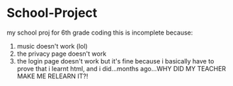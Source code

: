 # School-Project
my school proj for 6th grade coding
this is incomplete because:
  1. music doesn't work (lol)
  2. the privacy page doesn't work
  3. the login page doesn't work
but it's fine because i basically have to prove that i learnt html, and i did...months ago...WHY DID MY TEACHER MAKE ME RELEARN IT?!
